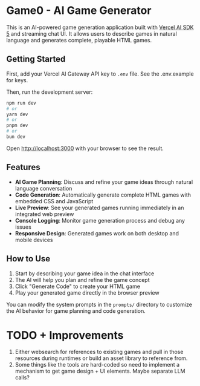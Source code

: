 # Game0 - AI Game Generator

This is an AI-powered game generation application built with [Vercel AI SDK 5](https://ai-sdk.dev) and streaming chat UI. It allows users to describe games in natural language and generates complete, playable HTML games.

## Getting Started

First, add your Vercel AI Gateway API key to `.env` file. See the .env.example for keys.

Then, run the development server:

```bash
npm run dev
# or
yarn dev
# or
pnpm dev
# or
bun dev
```

Open [http://localhost:3000](http://localhost:3000) with your browser to see the result.

## Features

- **AI Game Planning**: Discuss and refine your game ideas through natural language conversation
- **Code Generation**: Automatically generate complete HTML games with embedded CSS and JavaScript
- **Live Preview**: See your generated games running immediately in an integrated web preview
- **Console Logging**: Monitor game generation process and debug any issues
- **Responsive Design**: Generated games work on both desktop and mobile devices

## How to Use

1. Start by describing your game idea in the chat interface
2. The AI will help you plan and refine the game concept
3. Click "Generate Code" to create your HTML game
4. Play your generated game directly in the browser preview

You can modify the system prompts in the `prompts/` directory to customize the AI behavior for game planning and code generation.

# TODO + Improvements

1. Either websearch for references to existing games and pull in those resources during runtimes or build an asset library to reference from.
2. Some things like the tools are hard-coded so need to implement a mechanism to get game design + UI elements. Maybe separate LLM calls?
